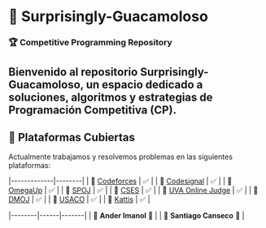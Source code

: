 ﻿# 🥑 Surprisingly-Guacamoloso  
### 🏆 Competitive Programming Repository  

Bienvenido al repositorio **Surprisingly-Guacamoloso**, un espacio dedicado a soluciones, algoritmos y estrategias de **Programación Competitiva (CP)**.  
---

## 🚀 Plataformas Cubiertas

Actualmente trabajamos y resolvemos problemas en las siguientes plataformas:

|-------------|--------|
| 💾 [Codeforces](https://codeforces.com/) | ✅ |
| 💾 [Codesignal](https://codesignal.com/) | ✅ |
| 💾 [OmegaUp](https://omegaup.com/) | ✅ |
| 💾 [SPOJ](https://www.spoj.com/) | ✅ |
| 💾 [CSES](https://cses.fi/problemset/) | ✅ |
| 💾 [UVA Online Judge](https://onlinejudge.org/) | ✅ |
| 💾 [DMOJ](https://dmoj.ca/) | ✅ |
| 💾 [USACO](https://usaco.org/) | ✅ |
| 💾 [Kattis](https://open.kattis.com/) | ✅ |


|--------|------|-------|
| 👻 **Ander Imanol**  👻 |
| 🤖 **Santiago Canseco**  🤖 |

